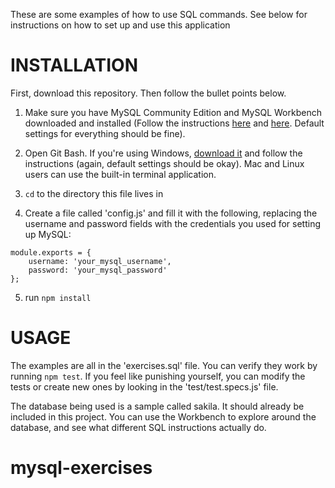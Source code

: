 
These are some examples of how to use SQL commands. See below for instructions on how to set up and use this application

# INSTALLATION

First, download this repository. Then follow the bullet points below.

1. Make sure you have MySQL Community Edition and MySQL Workbench downloaded and installed (Follow the instructions [here](https://dev.mysql.com/downloads/mysql/) and [here](https://dev.mysql.com/downloads/workbench/). Default settings for everything should be fine).

2. Open Git Bash. If you're using Windows, [download it](http://gitforwindows.org/) and follow the instructions (again, default settings should be okay). Mac and Linux users can use the built-in terminal application.

3. `cd` to the directory this file lives in

4. Create a file called 'config.js' and fill it with the following, replacing the username and password fields with the credentials you used for setting up MySQL:

```
module.exports = {
    username: 'your_mysql_username',
    password: 'your_mysql_password'
};
```

5. run `npm install`


# USAGE

The examples are all in the 'exercises.sql' file. You can verify they work by running `npm test`. If you feel like punishing yourself, you can modify the tests or create new ones by looking in the 'test/test.specs.js' file.

The database being used is a sample called sakila. It should already be included in this project. You can use the Workbench to explore around the database, and see what different SQL instructions actually do.
# mysql-exercises
